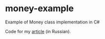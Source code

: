# money-example
Example of Money class implementation in C#

Code for my [article](http://kapxapot.ru/2018/06/29/composite-money-to-scalar/) (in Russian).
